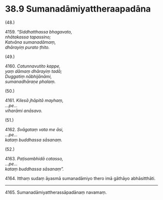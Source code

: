 

# 38.9 Sumanadāmiyattheraapadāna



(48.)

4159\. _“Siddhatthassa bhagavato,_  
_nhātakassa tapassino;_  
_Katvāna sumanadāmaṃ,_  
_dhārayiṃ purato ṭhito._  


(49.)

4160\. _Catunnavutito kappe,_  
_yaṃ dāmaṃ dhārayiṃ tadā;_  
_Duggatiṃ nābhijānāmi,_  
_sumanadhāraṇe phalaṃ._  


(50.)

4161\. _Kilesā jhāpitā mayhaṃ,_  
_…pe…_  
_viharāmi anāsavo._  


(51.)

4162\. _Svāgataṃ vata me āsi,_  
_…pe…_  
_kataṃ buddhassa sāsanaṃ._  


(52.)

4163\. _Paṭisambhidā catasso,_  
_…pe…_  
_kataṃ buddhassa sāsanaṃ”._  


4164\. Itthaṃ sudaṃ āyasmā sumanadāmiyo thero imā gāthāyo abhāsitthāti.

---

4165\. Sumanadāmiyattherassāpadānaṃ navamaṃ.





